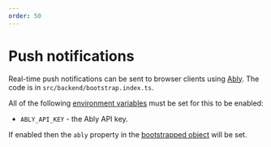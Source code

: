 ```yaml
---
order: 50
---
```


# Push notifications

Real-time push notifications can be sent to browser clients using [Ably](https://ably.com/). The code is in `src/backend/bootstrap.index.ts`.

All of the following [environment variables](../environment-variables.md) must be set for this to be enabled:

* `ABLY_API_KEY` - the Ably API key.

If enabled then the `ably` property in the [bootstrapped object](./bootstrapped.md) will be set.


